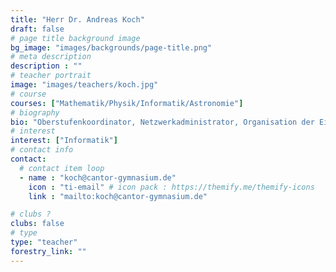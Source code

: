 ```yaml
---
title: "Herr Dr. Andreas Koch"
draft: false
# page title background image
bg_image: "images/backgrounds/page-title.png"
# meta description
description : ""
# teacher portrait
image: "images/teachers/koch.jpg"
# course
courses: ["Mathematik/Physik/Informatik/Astronomie"]
# biography
bio: "Oberstufenkoordinator, Netzwerkadministrator, Organisation der Einführungs- und Qualifikationsphase"
# interest
interest: ["Informatik"]
# contact info
contact:
  # contact item loop
  - name : "koch@cantor-gymnasium.de"
    icon : "ti-email" # icon pack : https://themify.me/themify-icons
    link : "mailto:koch@cantor-gymnasium.de"

# clubs ?
clubs: false
# type
type: "teacher"
forestry_link: ""
---
```

